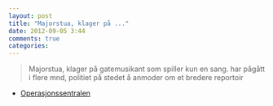 ```yaml
---
layout: post
title: "Majorstua, klager på ..."
date: 2012-09-05 3:44
comments: true
categories: 
---
```

> Majorstua, klager på gatemusikant som spiller kun en sang. har pågått i flere mnd, politiet på stedet å anmoder om et bredere reportoir 
- [Operasjonssentralen](https://twitter.com/oslopolitiops/statuses/243298447506173952)
